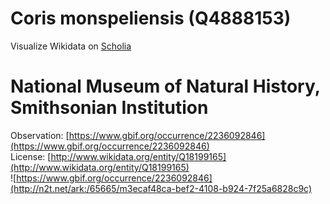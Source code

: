 
Coris monspeliensis (Q4888153)
==============================
  
Visualize Wikidata on [Scholia](https://scholia.toolforge.org/taxon/Q4888153)
# National Museum of Natural History, Smithsonian Institution
  
Observation: [https://www.gbif.org/occurrence/2236092846](https://www.gbif.org/occurrence/2236092846)  
License: [http://www.wikidata.org/entity/Q18199165](http://www.wikidata.org/entity/Q18199165)  
![https://www.gbif.org/occurrence/2236092846](http://n2t.net/ark:/65665/m3ecaf48ca-bef2-4108-b924-7f25a6828c9c)